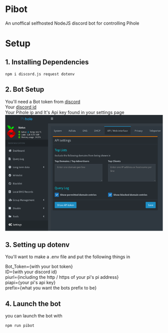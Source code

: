 # Pibot
An unoffical selfhosted NodeJS discord bot for controlling Pihole    

# Setup

## 1. Installing Dependencies  
```
npm i discord.js request dotenv
```
## 2. Bot Setup
You'll need a Bot token from [discord](https://discord.com/developers/applications)     
Your [discord id](https://support.discord.com/hc/en-us/articles/206346498-Where-can-I-find-my-User-Server-Message-ID-#:~:text=On%20Android%20press%20and%20hold,name%20and%20select%20Copy%20ID.)       
Your Pihole ip and It's Api key found in your settings page     
![Settings](https://raw.githubusercontent.com/Joshua-Noakes1/Lake-CDN/master/CDN/Other%20Repos/Pibot/Images/pihole-setting.png)    

## 3. Setting up dotenv   
You'll want to make a .env file and put the following things in    

Bot_Token={with your bot token}    
ID={with your discord id}     
piurl={including the http / https of your pi's pi address}    
piapi={your pi's api key}   
prefix={what you want the bots prefix to be}   
   
## 4. Launch the bot 

you can launch the bot with 
```
npm run pibot
```
